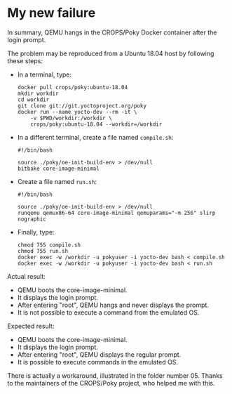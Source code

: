 # My new failure

In summary, QEMU hangs in the CROPS/Poky Docker container after the login prompt.

The problem may be reproduced from a Ubuntu 18.04 host by following these steps:
* In a terminal, type:
    ```
    docker pull crops/poky:ubuntu-18.04
    mkdir workdir
    cd workdir
    git clone git://git.yoctoproject.org/poky
    docker run --name yocto-dev --rm -it \
    	-v $PWD/workdir:/workdir \
    	crops/poky:ubuntu-18.04 --workdir=/workdir
    ```

* In a different terminal, create a file named `compile.sh`:
    ```
    #!/bin/bash

    source ./poky/oe-init-build-env > /dev/null
    bitbake core-image-minimal
    ```

* Create a file named `run.sh`:
    ```
    #!/bin/bash

    source ./poky/oe-init-build-env > /dev/null
    runqemu qemux86-64 core-image-minimal qemuparams="-m 256" slirp nographic
    ```

* Finally, type:
    ```
    chmod 755 compile.sh
    chmod 755 run.sh
    docker exec -w /workdir -u pokyuser -i yocto-dev bash < compile.sh
    docker exec -w /workdir -u pokyuser -i yocto-dev bash < run.sh
    ```

Actual result:
* QEMU boots the core-image-minimal.
* It displays the login prompt.
* After entering "root", QEMU hangs and never displays the prompt.
* It is not possible to execute a command from the emulated OS.

Expected result:
* QEMU boots the core-image-minimal.
* It displays the login prompt.
* After entering "root", QEMU displays the regular prompt.
* It is possible to execute commands in the emulated OS.

There is actually a workaround, illustrated in the folder number 05. Thanks to the maintainers of the CROPS/Poky project, who helped me with this.
